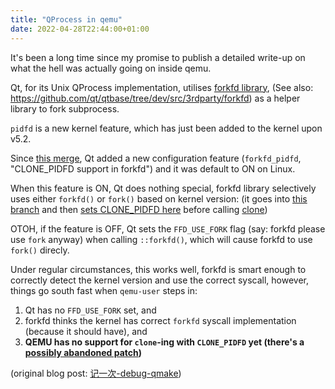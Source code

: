 ```yaml
---
title: "QProcess in qemu"
date: 2022-04-28T22:44:00+01:00
---
```


It's been a long time since my promise to publish a detailed write-up on what the hell was
actually going on inside qemu.

Qt, for its Unix QProcess implementation, utilises [forkfd library](https://doc.qt.io/qt-6/qtcore-attribution-forkfd.html), (See also: <https://github.com/qt/qtbase/tree/dev/src/3rdparty/forkfd>) as a helper library to fork subprocess.

`pidfd` is a new kernel feature, which has just been added to the kernel upon v5.2.

Since [this merge](https://codereview.qt-project.org/c/qt/qtbase/+/313894), Qt added a new
configuration feature (`forkfd_pidfd`, "CLONE_PIDFD support in forkfd") and it was default
to ON on Linux.

When this feature is ON, Qt does nothing special, forkfd library selectively uses either
`forkfd()` or `fork()` based on kernel version: (it goes into
[this branch](https://github.com/qt/qtbase/blob/dev/src/3rdparty/forkfd/forkfd.c#L654-L656)
and then
[sets CLONE_PIDFD here](https://github.com/qt/qtbase/blob/dev/src/3rdparty/forkfd/forkfd_linux.c#L150)
before calling
[clone](https://github.com/qt/qtbase/blob/dev/src/3rdparty/forkfd/forkfd_linux.c#L68))

OTOH, if the feature is OFF, Qt sets the `FFD_USE_FORK` flag (say: forkfd please use `fork`
anyway) when calling `::forkfd()`, which will cause forkfd to use `fork()` direcly.

Under regular circumstances, this works well, forkfd is smart enough to correctly detect the
kernel version and use the correct syscall, however, things go south fast when `qemu-user`
steps in:

1. Qt has no `FFD_USE_FORK` set, and
2. forkfd thinks the kernel has correct `forkfd` syscall implementation (because it should have), and
3. **QEMU has no support for `clone`-ing with `CLONE_PIDFD` yet (there's a [possibly abandoned patch](https://patchew.org/QEMU/mvm4kadwyrm.fsf@suse.de/))**

(original blog post: [记一次-debug-qmake](https://www.mooody.me/p/记一次-debug-qmake/))
